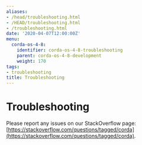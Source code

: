 ```yaml
---
aliases:
- /head/troubleshooting.html
- /HEAD/troubleshooting.html
- /troubleshooting.html
date: '2020-04-07T12:00:00Z'
menu:
  corda-os-4-8:
    identifier: corda-os-4-8-troubleshooting
    parent: corda-os-4-8-development
    weight: 170
tags:
- troubleshooting
title: Troubleshooting
---
```



# Troubleshooting

Please report any issues on our StackOverflow page: [https://stackoverflow.com/questions/tagged/corda](https://stackoverflow.com/questions/tagged/corda).

